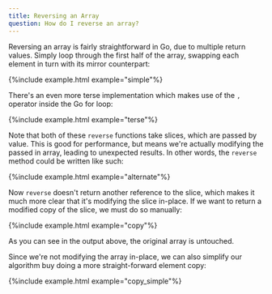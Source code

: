 ```yaml
---
title: Reversing an Array
question: How do I reverse an array?
---
```


Reversing an array is fairly straightforward in Go, due to multiple return
values.  Simply loop through the first half of the array, swapping each element
in turn with its mirror counterpart:

{%include example.html example="simple"%}

There's an even more terse implementation which makes use of the `,` operator
inside the Go for loop:

{%include example.html example="terse"%}

Note that both of these `reverse` functions take slices, which are passed by
value.  This is good for performance, but means we're actually modifying the
passed in array, leading to unexpected results.  In other words, the `reverse`
method could be written like such:

{%include example.html example="alternate"%}

Now `reverse` doesn't return another reference to the slice, which makes it
much more clear that it's modifying the slice in-place.  If we want to return a
modified copy of the slice, we must do so manually:

{%include example.html example="copy"%}

As you can see in the output above, the original array is untouched.

Since we're not modifying the array in-place, we can also simplify our
algorithm buy doing a more straight-forward element copy:

{%include example.html example="copy_simple"%}

